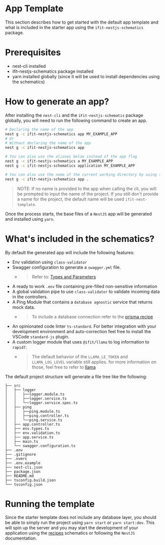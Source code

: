 # App Template

This section describes how to get started with the default app template and what is included in the starter app using the `ifit-nestjs-schematics` package.

# Prerequisites

* nest-cli installed
* ifit-nestjs-schematics package installed
* yarn installed globally (since it will be used to install dependencies using the schematics)

# How to generate an app?

After installing the `nest-cli` and the `iFit-nestjs-schematis` package globally, you will need to run the following command to create an app.

```bash
# Declaring the name of the app
nest g -c ifit-nestjs-schematics app MY_EXAMPLE_APP
# Or
# Without declaring the name of the app
nest g -c ifit-nestjs-schematics app

# You can also use the aliases below instead of the app flag
nest g -c ifit-nestjs-schematics a MY_EXAMPLE_APP
nest g -c ifit-nestjs-schematics application MY_EXAMPLE_APP

# You can also use the name of the current working directory by using the dot notation
nest g -c ifit-nestjs-schematics app .
```

> NOTE: If no name is provided to the app when calling the cli, you will be prompted to input the name of the project. If you still don't provide a name for the project, the default name will be used `ifit-nest-template`.

Once the process starts, the base files of a `NestJS` app will be generated and installed using `yarn`.

# What's included in the schematics?

By default the generated app will include the following features:
* Env validation using `class-validator`
* Swagger configuration to generate a `swagger.yml` file.
  * > Refer to: [Types and Parameters](https://docs.nestjs.com/openapi/types-and-parameters)
* A ready to work `.env` file containing pre-filled non-sensitive information
* A global validation pipe to use `class-validator` to validate incoming data in the controllers.
* A Ping Module that contains a `database agnostic` service that returns mock data.
  * > To include a database connection refer to the [prisma recipe](./recipes/prisma)
* An opinionated code linter `ts-standard`. For better integration with your development environment and auto-correction feel free to install the VSCode `standard-js` plugin.
* A custom logger module that uses `@ifit/llama` to log information to `rapid7`.
  * > The default behavior of the `LLAMA_LE_TOKEN` and `LLAMA_LOG_LEVEL` variable still applies. for more information on those, feel free to refer to [llama](https://github.com/ifit/llama)

The default project structure will generate a file tree like the following:

```
├── src
│   ├── logger
│   │   ├──logger.module.ts
│   │   ├──logger.service.ts
│   │   └──logger.service.spec.ts
│   ├── ping
│   │   ├──ping.module.ts
│   │   ├──ping.controller.ts
│   │   └──ping.service.ts
│   ├── app.controller.ts
│   ├── env.types.ts
│   ├── env.validation.ts
│   ├── app.service.ts
│   ├── main.ts
│   └── swagger.configuration.ts
├── .env
├── .gitignore
├── .nvmrc
├── .env.example
├── nest-cli.json
├── package.json
├── README.md
├── tsconfig.build.json
└── tsconfig.json
```

# Running the template

Since the starter template does not include any database layer, you should be able to simply run the project using ```yarn start``` or ```yarn start:dev```. This will spin up the server and you may start the development of your application using the [recipes](./recipes) schematics or following the `NestJS` documentation.
